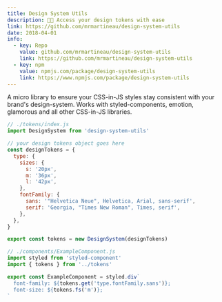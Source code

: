 ```yaml
---
title: Design System Utils
description: 👩‍🎨 Access your design tokens with ease
link: https://github.com/mrmartineau/design-system-utils
date: 2018-04-01
info:
  - key: Repo
    value: github.com/mrmartineau/design-system-utils
    link: https://github.com/mrmartineau/design-system-utils
  - key: npm
    value: npmjs.com/package/design-system-utils
    link: https://www.npmjs.com/package/design-system-utils
---
```


A micro library to ensure your CSS-in-JS styles stay consistent with your brand's design-system. Works with styled-components, emotion, glamorous and all other CSS-in-JS libraries.

```js
// ./tokens/index.js
import DesignSystem from 'design-system-utils'

// your design tokens object goes here
const designTokens = {
  type: {
    sizes: {
      s: '20px',
      m: '36px',
      l: '42px',
    },
    fontFamily: {
      sans: '"Helvetica Neue", Helvetica, Arial, sans-serif',
      serif: 'Georgia, "Times New Roman", Times, serif',
    },
  },
}

export const tokens = new DesignSystem(designTokens)

// ./components/ExampleComponent.js
import styled from 'styled-component'
import { tokens } from '../tokens'

export const ExampleComponent = styled.div`
  font-family: ${tokens.get('type.fontFamily.sans')};
  font-size: ${tokens.fs('m')};
`
```
